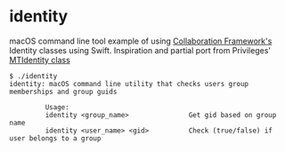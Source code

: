 # identity

macOS command line tool example of using [Collaboration Framework's](https://developer.apple.com/documentation/collaboration) Identity classes using Swift. Inspiration and partial port from Privileges' [MTIdentity class](https://github.com/SAP/macOS-enterprise-privileges/blob/master/source/MTIdentity.m)

```
$ ./identity 
identity: macOS command line utility that checks users group memberships and group guids

         Usage:
         identity <group_name>               Get gid based on group name
         identity <user_name> <gid>          Check (true/false) if user belongs to a group
```


